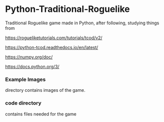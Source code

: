 # Python-Traditional-Roguelike
Traditional Roguelike game made in Python, after following, studying  things from 

https://rogueliketutorials.com/tutorials/tcod/v2/

https://python-tcod.readthedocs.io/en/latest/

https://numpy.org/doc/

https://docs.python.org/3/

### Example Images 
directory contains images of the game.

### code directory 
contains files needed for the game
